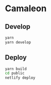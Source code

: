 # Camaleon

## Develop

```bash
yarn
yarn develop
```

## Deploy

```bash
yarn build
cd public
netlify deploy
```